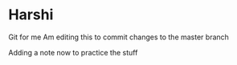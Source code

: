 # Harshi
Git for me 
Am editing this to commit changes to the master branch 

Adding a note now to practice the stuff
